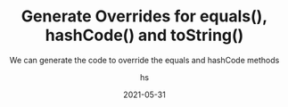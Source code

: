 ---
date: 2021-05-31
title: Generate Overrides for equals(), hashCode() and toString()
technologies: [java]
topics: [editing]
author: hs
subtitle: We can generate the code to override the equals and hashCode methods
thumbnail: ./thumbnail.png
cardThumbnail: ./card.png
shortVideo:
  poster: ./tip.png
  url: https://youtu.be/y4qCSsYKJoE
seealso:
  - title: IntelliJ IDEA Help - Generate Equals and HashCode Wizard
    href: https://www.jetbrains.com/help/idea/generate-equals-and-hashcode-wizard.html
leadin: |
   You can use **⌘N** (macOS), or **Alt+Insert** (Windows/Linux) for the _Generate_ menu and then select `equals() and hashCode()`. You can also use the same shortcut again and select `toString()` to override that method as well. 
  
---